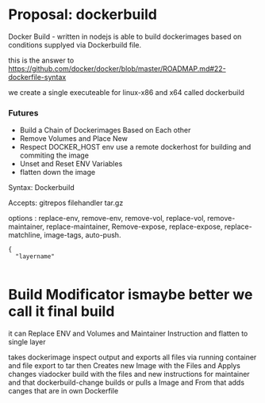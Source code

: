 # Proposal: dockerbuild
Docker Build - written in nodejs  is able to build dockerimages based on conditions supplyed via Dockerbuild file.


this is the answer to https://github.com/docker/docker/blob/master/ROADMAP.md#22-dockerfile-syntax

we create a single executeable for linux-x86 and x64 called dockerbuild
### Futures
- Build a Chain of Dockerimages Based on Each other 
- Remove Volumes and Place New
- Respect DOCKER_HOST env use a remote dockerhost for building and commiting the image
- Unset and Reset ENV Variables
- flatten down the image


Syntax: Dockerbuild

Accepts:
gitrepos filehandler tar.gz

options : replace-env, remove-env, remove-vol, replace-vol, remove-maintainer, replace-maintainer, Remove-expose, replace-expose, replace-matchline, image-tags, auto-push.



~~~
{
  "layername"
  
~~~

# Build Modificator ismaybe better we call it final build
it can Replace ENV and Volumes and Maintainer Instruction and flatten to single layer

takes dockerimage inspect output and exports all files via running container and file export to tar 
then Creates new Image with the Files and Applys changes viadocker build with the files and new instructions for maintainer and that
dockerbuild-change
builds or pulls a Image and From that adds canges that are in own Dockerfile
  
